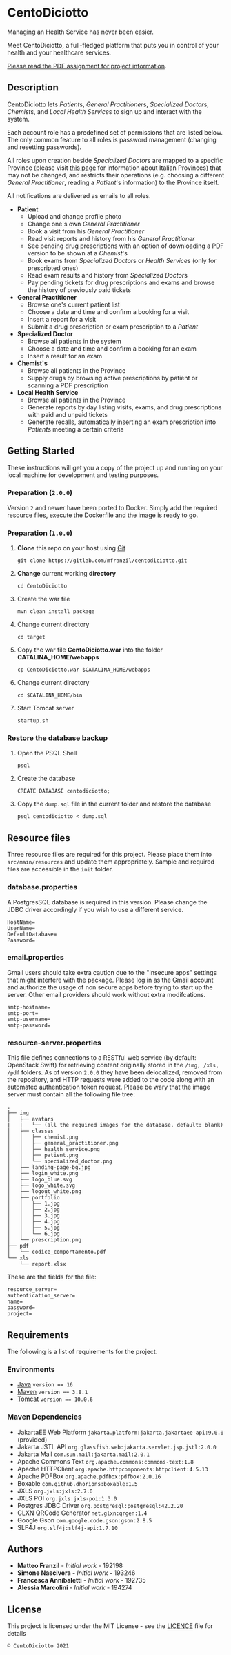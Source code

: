 # CentoDiciotto

Managing an Health Service has never been easier.

Meet CentoDiciotto, a full-fledged platform that puts you in control of your health and your healthcare services.

[Please read the PDF assignment for project information](project-spec.pdf).

## Description

CentoDiciotto lets *Patient*s, *General Practitioner*s, *Specialized Doctor*s, *Chemist*s, and *Local Health Service*s to sign up and interact with the system.

Each account role has a predefined set of permissions that are listed below. The only common feature to all roles is password management (changing and resetting passwords).

All roles upon creation beside *Specialized Doctor*s are mapped to a specific Province (please visit [this page](https://it.wikipedia.org/wiki/Province_d%27Italia) for information about Italian Provinces) that may not be changed, and restricts their operations (e.g. choosing a different *General Practitioner*, reading a *Patient*'s information) to the Province itself.

All notifications are delivered as emails to all roles.

* **Patient**
  * Upload and change profile photo
  * Change one's own *General Practitioner*
  * Book a visit from his *General Practitioner*
  * Read visit reports and history from his *General Practitioner*
  * See pending drug prescriptions with an option of downloading a PDF version to be shown at a *Chemist*'s
  * Book exams from *Specialized Doctor*s or *Health Service*s (only for prescripted ones)
  * Read exam results and history from *Specialized Doctor*s
  * Pay pending tickets for drug prescriptions and exams and browse the history of previously paid tickets
* **General Practitioner**
  * Browse one's current patient list
  * Choose a date and time and confirm a booking for a visit
  * Insert a report for a visit
  * Submit a drug prescription or exam prescription to a *Patient*
* **Specialized Doctor**
  * Browse all patients in the system
  * Choose a date and time and confirm a booking for an exam
  * Insert a result for an exam
* **Chemist's**
  * Browse all patients in the Province
  * Supply drugs by browsing active prescriptions by patient or scanning a PDF prescription
* **Local Health Service**
  * Browse all patients in the Province
  * Generate reports by day listing visits, exams, and drug prescriptions with paid and unpaid tickets
  * Generate recalls, automatically inserting an exam prescription into *Patient*s meeting a certain criteria

## Getting Started

These instructions will get you a copy of the project up and running on your local machine for development and testing purposes.

### Preparation (`2.0.0`)

Version `2` and newer have been ported to Docker. Simply add the required resource files, execute the Dockerfile and the image is ready to go.

### Preparation (`1.0.0`)

  1. **Clone** this repo on your host using [Git](https://git-scm.com)

     ```console
     git clone https://gitlab.com/mfranzil/centodiciotto.git
     ```

  2. **Change** current working **directory**

     ```console
     cd CentoDiciotto
     ```

  3. Create the war file

     ```console
     mvn clean install package
     ```

  4. Change current directory

     ```console
     cd target
     ```

  5. Copy the war file **CentoDiciotto.war** into the folder **CATALINA_HOME/webapps**

     ```console
     cp CentoDiciotto.war $CATALINA_HOME/webapps
     ```

  6. Change current directory
  
     ```console
     cd $CATALINA_HOME/bin
     ```

  7. Start Tomcat server

     ```console
     startup.sh
     ```

### Restore the database backup

  1. Open the PSQL Shell

     ```console
     psql
     ```

  2. Create the database

     ```console
     CREATE DATABASE centodiciotto;
     ```

  3. Copy the `dump.sql` file in the current folder and restore the database

     ```console
     psql centodiciotto < dump.sql
     ```

## Resource files

Three resource files are required for this project. Please place them into `src/main/resources` and update them appropriately. Sample and required files are accessible in the `init` folder. 

### database.properties

A PostgresSQL database is required in this version. Please change the JDBC driver accordingly if you wish to use a different service.

```text
HostName=
UserName=
DefaultDatabase=
Password=
```

### email.properties

Gmail users should take extra caution due to the "Insecure apps" settings that might interfere with the package. Please log in as the Gmail account and authorize the usage of non secure apps before trying to start up the server. Other email providers should work without extra modifcations.

```text
smtp-hostname=
smtp-port=
smtp-username=
smtp-password=
```

### resource-server.properties

This file defines connections to a RESTful web service (by default: OpenStack Swift) for retrieving content originally stored in the `/img, /xls, /pdf` folders. As of version `2.0.0` they have been delocalized, removed from the repository, and HTTP requests were added to the code along with an automated authentication token request. Please be wary that the image server must contain all the following file tree:

```text
.
├── img
│   ├── avatars
|   |   └── (all the required images for the database. default: blank)
│   ├── classes
│   │   ├── chemist.png
│   │   ├── general_practitioner.png
│   │   ├── health_service.png
│   │   ├── patient.png
│   │   └── specialized_doctor.png
│   ├── landing-page-bg.jpg
│   ├── login_white.png
│   ├── logo_blue.svg
│   ├── logo_white.svg
│   ├── logout_white.png
│   ├── portfolio
│   │   ├── 1.jpg
│   │   ├── 2.jpg
│   │   ├── 3.jpg
│   │   ├── 4.jpg
│   │   ├── 5.jpg
│   │   └── 6.jpg
│   └── prescription.png
├── pdf
│   └── codice_comportamento.pdf
└── xls
    └── report.xlsx
```

These are the fields for the file:

```text
resource_server=
authentication_server=
name=
password=
project=
```

## Requirements

The following is a list of requirements for the project.

### Environments

* [Java](https://www.java.com) `version == 16`
* [Maven](https://maven.apache.org/) `version == 3.8.1`
* [Tomcat](https://tomcat.apache.org) `version == 10.0.6`

### Maven Dependencies

* JakartaEE Web Platform `jakarta.platform:jakarta.jakartaee-api:9.0.0` (provided)
* Jakarta JSTL API `org.glassfish.web:jakarta.servlet.jsp.jstl:2.0.0`
* Jakarta Mail `com.sun.mail:jakarta.mail:2.0.1`
* Apache Commons Text `org.apache.commons:commons-text:1.8`
* Apache HTTPClient `org.apache.httpcomponents:httpclient:4.5.13`
* Apache PDFBox  `org.apache.pdfbox:pdfbox:2.0.16`
* Boxable `com.github.dhorions:boxable:1.5`
* JXLS `org.jxls:jxls:2.7.0`
* JXLS POI `org.jxls:jxls-poi:1.3.0`
* Postgres JDBC Driver `org.postgresql:postgresql:42.2.20`
* GLXN QRCode Generator `net.glxn:qrgen:1.4`
* Google Gson `com.google.code.gson:gson:2.8.5`
* SLF4J `org.slf4j:slf4j-api:1.7.10`

## Authors

* **Matteo Franzil** - _Initial work_ - 192198
* **Simone Nascivera** - _Initial work_ - 193246
* **Francesca Annibaletti** - _Initial work_ - 192735
* **Alessia Marcolini** - _Initial work_ - 194274

## License

This project is licensed under the MIT License - see the [LICENCE](LICENCE) file for details

`© CentoDiciotto 2021`
